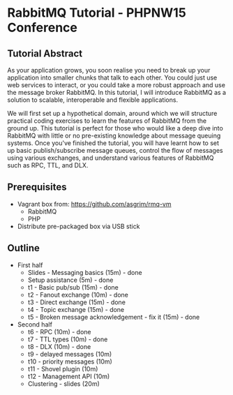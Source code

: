 RabbitMQ Tutorial - PHPNW15 Conference
======================================

Tutorial Abstract
-----------------
As your application grows, you soon realise you need to break up your
application into smaller chunks that talk to each other. You could just use web
services to interact, or you could take a more robust approach and use the
message broker RabbitMQ. In this tutorial, I will introduce RabbitMQ as a
solution to scalable, interoperable and flexible applications. 

We will first set up a hypothetical domain, around which we will structure
practical coding exercises to learn the features of RabbitMQ from the ground up.
This tutorial is perfect for those who would like a deep dive into RabbitMQ with
little or no pre-existing knowledge about message queuing systems. Once you've
finished the tutorial, you will have learnt how to set up basic
publish/subscribe message queues, control the flow of messages using various
exchanges, and understand various features of RabbitMQ such as RPC, TTL, and DLX. 

Prerequisites
-------------
 * Vagrant box from: https://github.com/asgrim/rmq-vm
   * RabbitMQ
   * PHP
 * Distribute pre-packaged box via USB stick

Outline
-------
 * First half
   * Slides - Messaging basics (15m) - done
   * Setup assistance (5m) - done
   * t1 - Basic pub/sub (15m) - done
   * t2 - Fanout exchange (10m) - done
   * t3 - Direct exchange (15m) - done
   * t4 - Topic exchange (15m) - done
   * t5 - Broken message acknowledgement - fix it (15m) - done
 * Second half
   * t6 - RPC (10m) - done
   * t7 - TTL types (10m) - done
   * t8 - DLX (10m) - done
   * t9 - delayed messages (10m)
   * t10 - priority messages (10m)
   * t11 - Shovel plugin (10m)
   * t12 - Management API (10m)
   * Clustering - slides (20m)
